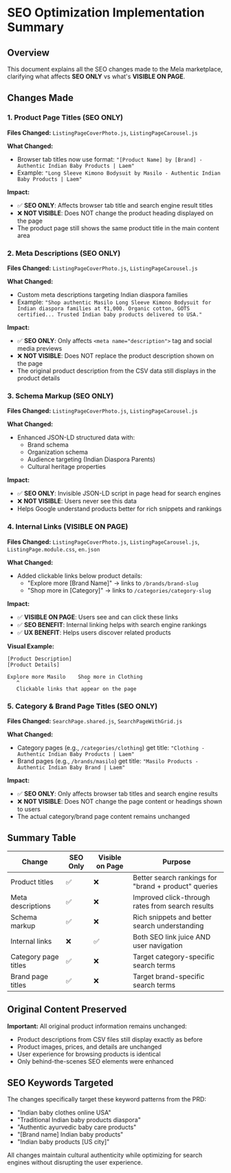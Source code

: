 # SEO Optimization Implementation Summary

## Overview
This document explains all the SEO changes made to the Mela marketplace, clarifying what affects **SEO ONLY** vs what's **VISIBLE ON PAGE**.

## Changes Made

### 1. Product Page Titles (SEO ONLY)
**Files Changed:** `ListingPageCoverPhoto.js`, `ListingPageCarousel.js`

**What Changed:**
- Browser tab titles now use format: `"[Product Name] by [Brand] - Authentic Indian Baby Products | Laem"`
- Example: `"Long Sleeve Kimono Bodysuit by Masilo - Authentic Indian Baby Products | Laem"`

**Impact:**
- ✅ **SEO ONLY**: Affects browser tab title and search engine result titles
- ❌ **NOT VISIBLE**: Does NOT change the product heading displayed on the page
- The product page still shows the same product title in the main content area

### 2. Meta Descriptions (SEO ONLY)
**Files Changed:** `ListingPageCoverPhoto.js`, `ListingPageCarousel.js`

**What Changed:**
- Custom meta descriptions targeting Indian diaspora families
- Example: `"Shop authentic Masilo Long Sleeve Kimono Bodysuit for Indian diaspora families at ₹1,000. Organic cotton, GOTS certified... Trusted Indian baby products delivered to USA."`

**Impact:**
- ✅ **SEO ONLY**: Only affects `<meta name="description">` tag and social media previews
- ❌ **NOT VISIBLE**: Does NOT replace the product description shown on the page
- The original product description from the CSV data still displays in the product details

### 3. Schema Markup (SEO ONLY)
**Files Changed:** `ListingPageCoverPhoto.js`, `ListingPageCarousel.js`

**What Changed:**
- Enhanced JSON-LD structured data with:
  - Brand schema
  - Organization schema  
  - Audience targeting (Indian Diaspora Parents)
  - Cultural heritage properties

**Impact:**
- ✅ **SEO ONLY**: Invisible JSON-LD script in page head for search engines
- ❌ **NOT VISIBLE**: Users never see this data
- Helps Google understand products better for rich snippets and rankings

### 4. Internal Links (VISIBLE ON PAGE)
**Files Changed:** `ListingPageCoverPhoto.js`, `ListingPageCarousel.js`, `ListingPage.module.css`, `en.json`

**What Changed:**
- Added clickable links below product details:
  - "Explore more [Brand Name]" → links to `/brands/brand-slug`
  - "Shop more in [Category]" → links to `/categories/category-slug`

**Impact:**
- ✅ **VISIBLE ON PAGE**: Users see and can click these links
- ✅ **SEO BENEFIT**: Internal linking helps with search engine rankings
- ✅ **UX BENEFIT**: Helps users discover related products

**Visual Example:**
```
[Product Description]
[Product Details]

Explore more Masilo    Shop more in Clothing
   ^                      ^
   Clickable links that appear on the page
```

### 5. Category & Brand Page Titles (SEO ONLY)
**Files Changed:** `SearchPage.shared.js`, `SearchPageWithGrid.js`

**What Changed:**
- Category pages (e.g., `/categories/clothing`) get title: `"Clothing - Authentic Indian Baby Products | Laem"`
- Brand pages (e.g., `/brands/masilo`) get title: `"Masilo Products - Authentic Indian Baby Brand | Laem"`

**Impact:**
- ✅ **SEO ONLY**: Only affects browser tab titles and search engine results
- ❌ **NOT VISIBLE**: Does NOT change the page content or headings shown to users
- The actual category/brand page content remains unchanged

## Summary Table

| Change | SEO Only | Visible on Page | Purpose |
|--------|----------|-----------------|---------|
| Product titles | ✅ | ❌ | Better search rankings for "brand + product" queries |
| Meta descriptions | ✅ | ❌ | Improved click-through rates from search results |
| Schema markup | ✅ | ❌ | Rich snippets and better search understanding |
| Internal links | ❌ | ✅ | Both SEO link juice AND user navigation |
| Category page titles | ✅ | ❌ | Target category-specific search terms |
| Brand page titles | ✅ | ❌ | Target brand-specific search terms |

## Original Content Preserved

**Important:** All original product information remains unchanged:
- Product descriptions from CSV files still display exactly as before
- Product images, prices, and details are unchanged
- User experience for browsing products is identical
- Only behind-the-scenes SEO elements were enhanced

## SEO Keywords Targeted

The changes specifically target these keyword patterns from the PRD:
- "Indian baby clothes online USA"
- "Traditional Indian baby products diaspora"  
- "Authentic ayurvedic baby care products"
- "[Brand name] Indian baby products"
- "Indian baby products [US city]"

All changes maintain cultural authenticity while optimizing for search engines without disrupting the user experience.